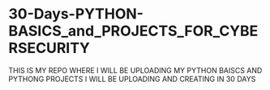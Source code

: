 # 30-Days-PYTHON-BASICS_and_PROJECTS_FOR_CYBERSECURITY

THIS IS MY REPO WHERE I WILL BE UPLOADING MY PYTHON BAISCS AND PYTHONG PROJECTS I WILL BE UPLOADING AND CREATING IN 30 DAYS
